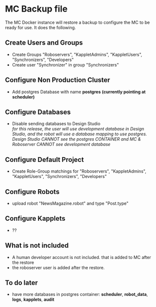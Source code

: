 # MC Backup file
The MC Docker instance will restore a backup to configure the MC to be ready for use. It does the following.  
## Create Users and Groups
* Create Groups "Roboservers", "KappletAdmins", "KappletUsers", "Synchronizers", "Developers"
* Create user "Synchronizer" in group "Synchronizers"
## Configure Non Production Cluster
* Add postgres Database with name **postgres** **(currently pointing at scheduler)**
## Configure Databases
* Disable sending databases to Design Studio  
*for this release, the user will use development database in Design Studio, and the robot will use a database mapping to use postgres. Design Studio CANNOT see the postgres CONTAINER and MC & Roboserver CANNOT see development database*
## Configure Default Project
* Create Role-Group matchings for "Roboservers", "KappletAdmins", "KappletUsers", "Synchronizers", "Developers"
## Configure Robots
* upload robot "NewsMagazine.robot" and type "Post.type"
## Configure Kapplets
* ??
## What is not included
* A human developer account is not included. that is added to MC after the restore
* the roboserver user is added after the restore.

## To do later
* have more databases in postgres container: **scheduler**, **robot_data**, **logs**, **kapplets**, **audit**
